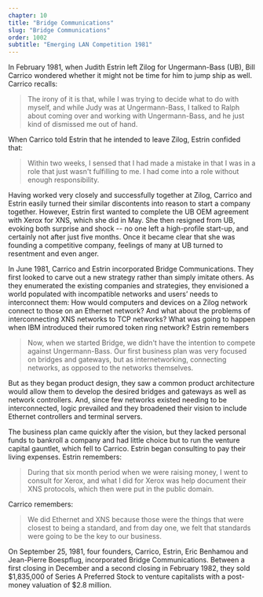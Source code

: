```yaml
---
chapter: 10
title: "Bridge Communications"
slug: "Bridge Communications"
order: 1002
subtitle: "Emerging LAN Competition 1981"
---
```


In February 1981, when Judith Estrin left Zilog for Ungermann-Bass (UB), Bill Carrico wondered whether it might not be time for him to jump ship as well. Carrico recalls:

>The irony of it is that, while I was trying to decide what to do with myself, and while Judy was at Ungermann-Bass, I talked to Ralph about coming over and working with Ungermann-Bass, and he just kind of dismissed me out of hand.

When Carrico told Estrin that he intended to leave Zilog, Estrin confided that:

>Within two weeks, I sensed that I had made a mistake in that I was in a role that just wasn't fulfilling to me. I had come into a role without enough responsibility.

Having worked very closely and successfully together at Zilog, Carrico and Estrin easily turned their similar discontents into reason to start a company together. However, Estrin first wanted to complete the UB OEM agreement with Xerox for XNS, which she did in May. She then resigned from UB, evoking both surprise and shock -- no one left a high-profile start-up, and certainly not after just five months. Once it became clear that she was founding a competitive company, feelings of many at UB turned to resentment and even anger.

In June 1981, Carrico and Estrin incorporated Bridge Communications. They first looked to carve out a new strategy rather than simply imitate others. As they enumerated the existing companies and strategies, they envisioned a world populated with incompatible networks and users’ needs to interconnect them: How would computers and devices on a Zilog network connect to those on an Ethernet network? And what about the problems of interconnecting XNS networks to TCP networks? What was going to happen when IBM introduced their rumored token ring network? Estrin remembers

>Now, when we started Bridge, we didn't have the intention to compete against Ungermann-Bass. Our first business plan was very focused on bridges and gateways, but as internetworking, connecting networks, as opposed to the networks themselves.

But as they began product design, they saw a common product architecture would allow them to develop the desired bridges and gateways as well as network controllers. And, since few networks existed needing to be interconnected, logic prevailed and they broadened their vision to include Ethernet controllers and terminal servers.

The business plan came quickly after the vision, but they lacked personal funds to bankroll a company and had little choice but to run the venture capital gauntlet, which fell to Carrico. Estrin began consulting to pay their living expenses. Estrin remembers:

>During that six month period when we were raising money, I went to consult for Xerox, and what I did for Xerox was help document their XNS protocols, which then were put in the public domain.

Carrico remembers:

>We did Ethernet and XNS because those were the things that were closest to being a standard, and from day one, we felt that standards were going to be the key to our business.

On September 25, 1981, four founders, Carrico, Estrin, Eric Benhamou and Jean-Pierre Boespflug, incorporated Bridge Communications. Between a first closing in December and a second closing in February 1982, they sold $1,835,000 of Series A Preferred Stock to venture capitalists with a post-money valuation of $2.8 million.
